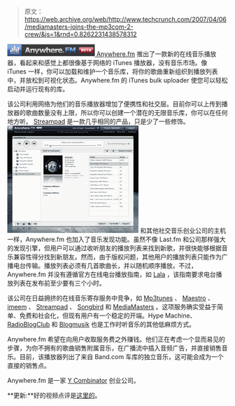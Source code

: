 # 

> 原文：<https://web.archive.org/web/http://www.techcrunch.com/2007/04/06/mediamasters-joins-the-mp3com-2-crew/&js=1&rnd=0.8262231438578312>

[![anywherefmlogo.png](img/aad4b7078d7ffd544486e772cb79cc11.png) ](https://web.archive.org/web/20070803124158/http://anywhere.fm/) [Anywhere.fm](https://web.archive.org/web/20070803124158/http://anywhere.fm/) 推出了一款新的在线音乐播放器，看起来和感觉上都很像基于网络的 iTunes 播放器，没有音乐市场。像 iTunes 一样，你可以加载和维护一个音乐库，将你的歌曲重新组织到播放列表中，并放松到可视化状态。Anywhere.fm 的 iTunes bulk uploader 使您可以轻松启动并运行现有的库。

该公司利用网络为他们的音乐播放器增加了便携性和社交层。目前你可以上传到播放器的歌曲数量没有上限，所以你可以创建一个潜在的无限音乐库，你可以在任何地方听。 [Streampad](https://web.archive.org/web/20070803124158/http://www.techcrunch.com/2006/12/08/web-based-media-player-lets-you-stream-your-itunes-to-any-computer/) 是一款几乎相同的产品，只是少了一些修饰。
 [![](img/b92d6dc3a39a3ea0d3bc9c01c6b0f91b.png)](https://web.archive.org/web/20070803124158/http://www.techcrunch.com/wp-content/anywhereplayer.png) 和其他社交音乐创业公司的主机一样，Anywhere.fm 也加入了音乐发现功能。虽然不像 Last.fm 和公司那样强大的发现引擎，但用户可以通过收听朋友的播放列表来找到新歌，并很快能够根据音乐兼容性得分找到新朋友。然而，由于版权问题，其他用户的播放列表只能作为广播电台传输。播放列表必须有几首歌曲长，并以随机顺序播放。不过，Anywhere.fm 并没有遵循官方在线电台播放指南，如 [Lala](https://web.archive.org/web/20070803124158/http://www.crunchbase.com/company/lala) ，该指南要求电台播放列表在发布前至少要有三个小时。

该公司在日益拥挤的在线音乐寄存服务中竞争，如 [Mp3tunes](https://web.archive.org/web/20070803124158/http://www.techcrunch.com/2005/12/02/oboes-web-music-locker/) 、 [Maestro](https://web.archive.org/web/20070803124158/http://www.techcrunch.com/2007/06/01/maestro-social-music-streaming/) 、 [imeem](https://web.archive.org/web/20070803124158/http://www.techcrunch.com/2007/06/20/imeem-now-officially-legitimate/) 、 [Streampad](https://web.archive.org/web/20070803124158/http://www.techcrunch.com/2006/12/08/web-based-media-player-lets-you-stream-your-itunes-to-any-computer/) 、 [Songbird](https://web.archive.org/web/20070803124158/http://www.techcrunch.com/2006/02/07/songbird-to-launch-tonight/) 和 [MediaMasters](https://web.archive.org/web/20070803124158/http://www.techcrunch.com/2007/04/06/mediamasters-joins-the-mp3com-2-crew/) 。这项服务确实受益于简单、免费和社会化，但现有用户有一个稳定的开端。Hype Machine、 [RadioBlogClub](https://web.archive.org/web/20070803124158/http://www.techcrunch.com/2007/03/14/radioblogclub-abandons-old-pirate-ship-for-bigger-one/) 和 [Blogmusik](https://web.archive.org/web/20070803124158/http://www.techcrunch.com/2006/09/09/check-out-blogmusik-before-its-pulled-off-the-internet/) 也是工作时听音乐的其他低麻烦方式。

Anywhere.fm 希望在向用户收取服务费之外赚钱。他们正在考虑一个显而易见的步骤，为你不拥有的歌曲销售附属音乐，在广播流中插入音频广告，并直接销售音乐。目前，该播放器列出了来自 Band.com 车库的独立音乐，这可能会成为一个直接的销售点。

Anywhere.fm 是一家 [Y Combinator](https://web.archive.org/web/20070803124158/http://www.crunchbase.com/company/ycombinator) 创业公司。

**更新:**好的视频点评是[这里的](https://web.archive.org/web/20070803124158/http://s3.amazonaws.com/anywherefm_videos/anywherefm_review.wmv)。